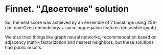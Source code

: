 # Finnet. "Двоеточие" solution
So, the best score was achieved by an ensemble of 7 boostings using 256-dim node2vec embeddings + some aggregation features (ensemble.ipynb)

We also tried things like graph neural networks,  recommendation based on adjacency matrix factorization and nearest neighbors, but these solutions had public results.
